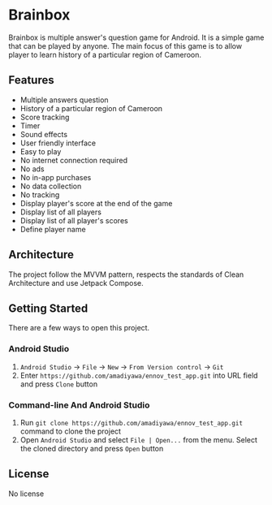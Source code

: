 # Brainbox
Brainbox is multiple answer's question game for Android. It is a simple game that can be played by anyone.
The main focus of this game is to allow player to learn history of a particular region of Cameroon.

## Features
- Multiple answers question
- History of a particular region of Cameroon
- Score tracking
- Timer
- Sound effects
- User friendly interface
- Easy to play
- No internet connection required
- No ads
- No in-app purchases
- No data collection
- No tracking
- Display player's score at the end of the game
- Display list of all players
- Display list of all player's scores
- Define player name

## Architecture

The project follow the MVVM pattern, respects the standards of Clean Architecture and use Jetpack Compose.

## Getting Started

There are a few ways to open this project.

### Android Studio

1. `Android Studio` -> `File` -> `New` -> `From Version control` -> `Git`
2. Enter `https://github.com/amadiyawa/ennov_test_app.git` into URL field and press `Clone` button

### Command-line And Android Studio

1. Run `git clone https://github.com/amadiyawa/ennov_test_app.git` command to clone the project
2. Open `Android Studio` and select `File | Open...` from the menu. Select the cloned directory and press `Open` button

## License

No license